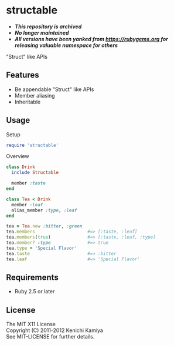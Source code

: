 structable
=================

* ***This repository is archived***
* ***No longer maintained***
* ***All versions have been yanked from https://rubygems.org for releasing valuable namespace for others***

"Struct" like APIs

Features
-----

* Be appendable "Struct" like APIs
* Member aliasing
* Inheritable

Usage
-----

Setup

```ruby
require 'structable'
```

Overview

```ruby
class Drink
  include Structable

  member :taste
end

class Tea < Drink
  member :leaf
  alias_member :type, :leaf
end

tea = Tea.new :bitter, :green
tea.members                    #=> [:taste, :leaf]
tea.members(true)              #=> [:taste, :leaf, :type]
tea.member? :type              #=> true
tea.type = 'Special Flavor'
tea.taste                      #=> :bitter
tea.leaf                       #=> 'Special Flavor'
```

Requirements
-----

* Ruby 2.5 or later

License
-----

The MIT X11 License  
Copyright (C) 2011-2012 Kenichi Kamiya  
See MIT-LICENSE for further details.

